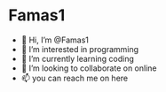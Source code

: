# Famas1
- 👋 Hi, I’m @Famas1
- 👀 I’m interested in programming 
- 🌱 I’m currently learning coding
- 💞️ I’m looking to collaborate on online
- 📫 you can reach me on here

<!---
Famas1/Famas1 is a ✨ special ✨ repository because its `README.md` (this file) appears on your GitHub profile.
You can click the Preview link to take a look at your changes.
--->